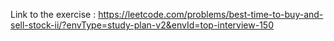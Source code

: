 Link to the exercise : https://leetcode.com/problems/best-time-to-buy-and-sell-stock-ii/?envType=study-plan-v2&envId=top-interview-150